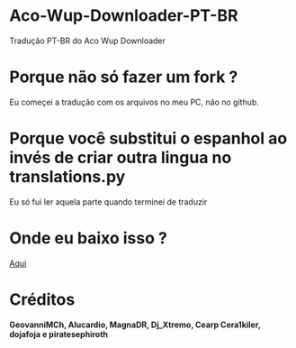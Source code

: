 # Aco-Wup-Downloader-PT-BR
Tradução PT-BR do Aco Wup Downloader

# Porque não só fazer um fork ?
Eu começei a tradução com os arquivos no meu PC, não no github.

# Porque você substitui o espanhol ao invés de criar outra lingua no translations.py
Eu só fui ler aquela parte quando terminei de traduzir

# Onde eu baixo isso ?
[Aqui](https://api.github.com/repos/derii1mn/Aco-Wup-Downloader-PT-BR/zipball)

# Créditos
<strong>GeovanniMCh, Alucardio, MagnaDR, Dj_Xtremo, Cearp Cera1kiler, dojafoja e piratesephiroth</strong>
<!-- Atualização inútil só pra colocar o nome do commit que esqueci -->
